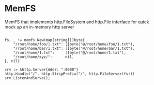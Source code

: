 # MemFS

MemFS that implements http.FileSystem and http.File interface for quick mock up an in-memory http server

```golang

fs, _ := memfs.New(map[string][]byte{
	"/root/home/foo/1.txt": []byte("@/root/home/foo/1.txt"),
	"/root/home/bar/1.txt": []byte("@/root/home/bar/1.txt"),
	"/root/home/1.txt":     []byte("@/root/home/1.txt"),
	"/root/home/xyz/":      nil,
}, nil)

srv := &http.Server{Addr: ":8080"}
http.Handle("/", http.StripPrefix("/", http.FileServer(fs)))
srv.ListenAndServe();
```
